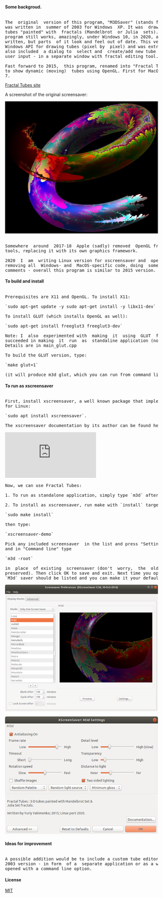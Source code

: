 #### Some backgroud. 

<pre> 
The  original  version of this program, "M3DSaver" (stands for Mandelbrot in 3D)
was written in  summer of 2003 for Windows  XP. It was  drawing static images of
tubes "painted" with  fractals (Mandelbrot  or Julia  sets).  A version  of this
program still works, amazingly, under Windows 10, in 2020, as this file is being
written, but parts  of it look and feel out of date. This version was using only
Windows API for drawing tubes (pixel by  pixel) and was extremely lighweight. It
also included  a dialog to  select and  create/add new tube decorations based on
user input - in a separate window with fractal editing tool. 

Fast forward to 2015,  this program, renamed into "Fractal Tubes", was rewritten
to show dynamic (moving)  tubes using OpenGL. First for MacOS, then  for Windows
7. 
</pre> 

[Fractal Tubes site](http://fractaltubes.com) 

A screenshot of the original screensaver:

![Screenshot](/shot_a1.jpg)

<pre> 
Somewhere  around  2017-18  Apple (sadly) removed  OpenGL from  its  development
tools, replacing it with its own graphics framework. 

2020  I  am  writing Linux version for xscreensaver and  open-sourcing  it. I am
removing all  Windows- and  MacOS-specific code, doing  some cleanup and  adding
comments - overall this program is similar to 2015 version. 
</pre> 

#### To build and install 

<pre> 
Prerequisites are X11 and OpenGL. To install X11: 

`sudo apt-get update -y sudo apt-get install -y libx11-dev` 

To install GLUT (which installs OpenGL as well): 

`sudo apt-get install freeglut3 freeglut3-dev` 

Note: I  also  experimented with  making  it  using  GLUT  framework,  but  only
succeeded in making  it  run  as  standaline application (not as  xscreensaver).
Details are in main_glut.cpp 

To build the GLUT version, type: 

`make glut=1` 

(it will produce m3d_glut, which you can run from command line). 
</pre> 

#### To run as xscreensaver 

<pre> 
First, install xscreensaver, a well known package that implements screensavers 
for Linux: 

`sudo apt install xscreensaver`. 

The xscreensaver documentation by its author can be found here: 
</pre>

![XScreensaver Manual](https://www.jwz.org/xscreensaver/man1.html) 

<pre>
Now, we can use Fractal Tubes: 

1. To run as standalone application, simply type `m3d` after building it. 

2. To install as xscreensaver, run make with `install` target: 

`sudo make install` 

then type: 

`xscreensaver-demo` 

Pick any included screensaver  in the list and press "Settings"  then "Advanced"
and in "Command line" type 

`m3d -root` 

in  place  of existing  screensaver (don't  worry,  the  old one  still  will be
preserved). Then click OK to save and exit. Next time you open xscreensaver-demo
`M3d` saver should be listed and you can make it your default screensaver. 
</pre> 

![Xscreensaver preview screen](/preview.png)

![M3D settings screen within xscreensaver](/settings.png)

#### Ideas for improvement 

<pre> 
A possible addition would be to include a custom tube editor that was present in
2003 version - in form  of a  separate application or as a window  which  can be
opened with a command line option. 
</pre> 

#### License 

[MIT](https://choosealicense.com/licenses/mit/) 





